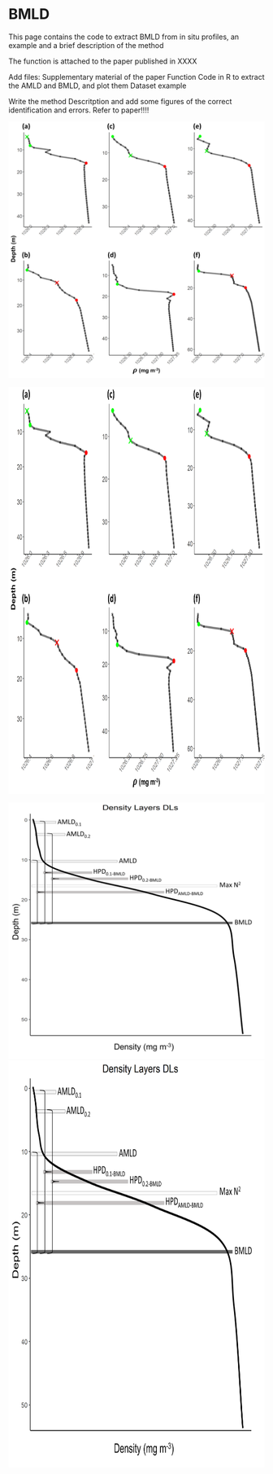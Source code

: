 # BMLD
This page contains the code to extract BMLD from in situ profiles, an example and a brief description of the method

The function is attached to the paper published in XXXX

Add files:
Supplementary material of the paper
Function
Code in R to extract the AMLD and BMLD, and plot them
Dataset example

Write the method 
Descritption
and add some figures of the correct identification and errors. Refer to paper!!!!

![My Image 1](Plots/figA01.png)

<img src="Plots/figA01.png" width="800" height="800" />

![My Image 2](Plots/DLs.png)
<img src="Plots/DLs.png" width="800" height="800" />
